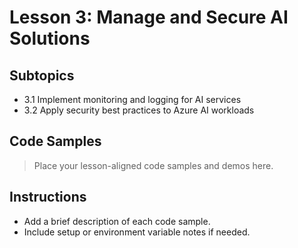 # Lesson 3: Manage and Secure AI Solutions

## Subtopics
- 3.1 Implement monitoring and logging for AI services
- 3.2 Apply security best practices to Azure AI workloads

## Code Samples

> Place your lesson-aligned code samples and demos here.

## Instructions
- Add a brief description of each code sample.
- Include setup or environment variable notes if needed. 